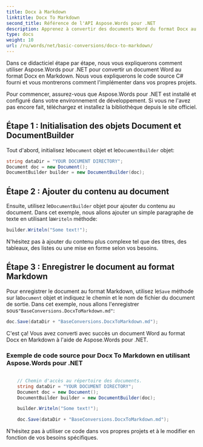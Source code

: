 ```yaml
---
title: Docx à Markdown
linktitle: Docx To Markdown
second_title: Référence de l'API Aspose.Words pour .NET
description: Apprenez à convertir des documents Word du format Docx au format Markdown en utilisant Aspose.Words pour .NET. Tutoriel étape par étape avec un exemple de code source.
type: docs
weight: 10
url: /ru/words/net/basic-conversions/docx-to-markdown/
---
```


Dans ce didacticiel étape par étape, nous vous expliquerons comment utiliser Aspose.Words pour .NET pour convertir un document Word au format Docx en Markdown. Nous vous expliquerons le code source C# fourni et vous montrerons comment l'implémenter dans vos propres projets.

Pour commencer, assurez-vous que Aspose.Words pour .NET est installé et configuré dans votre environnement de développement. Si vous ne l'avez pas encore fait, téléchargez et installez la bibliothèque depuis le site officiel.

## Étape 1 : Initialisation des objets Document et DocumentBuilder

 Tout d'abord, initialisez le`Document` objet et le`DocumentBuilder` objet:

```csharp
string dataDir = "YOUR DOCUMENT DIRECTORY";
Document doc = new Document();
DocumentBuilder builder = new DocumentBuilder(doc);
```

## Étape 2 : Ajouter du contenu au document

 Ensuite, utilisez le`DocumentBuilder` objet pour ajouter du contenu au document. Dans cet exemple, nous allons ajouter un simple paragraphe de texte en utilisant la`Writeln` méthode:

```csharp
builder.Writeln("Some text!");
```

N'hésitez pas à ajouter du contenu plus complexe tel que des titres, des tableaux, des listes ou une mise en forme selon vos besoins.

## Étape 3 : Enregistrer le document au format Markdown

 Pour enregistrer le document au format Markdown, utilisez le`Save` méthode sur la`Document` objet et indiquez le chemin et le nom de fichier du document de sortie. Dans cet exemple, nous allons l'enregistrer sous`"BaseConversions.DocxToMarkdown.md"`:

```csharp
doc.Save(dataDir + "BaseConversions.DocxToMarkdown.md");
```

C'est ça! Vous avez converti avec succès un document Word au format Docx en Markdown à l'aide de Aspose.Words pour .NET.

### Exemple de code source pour Docx To Markdown en utilisant Aspose.Words pour .NET

```csharp

	// Chemin d'accès au répertoire des documents.
	string dataDir = "YOUR DOCUMENT DIRECTORY";
	Document doc = new Document();
	DocumentBuilder builder = new DocumentBuilder(doc);

	builder.Writeln("Some text!");

	doc.Save(dataDir + "BaseConversions.DocxToMarkdown.md");

```

N'hésitez pas à utiliser ce code dans vos propres projets et à le modifier en fonction de vos besoins spécifiques.
